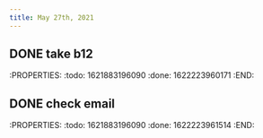 ```yaml
---
title: May 27th, 2021
---
```


## DONE take b12
:PROPERTIES:
:todo: 1621883196090
:done: 1622223960171
:END:
## DONE check email
:PROPERTIES:
:todo: 1621883196090
:done: 1622223961514
:END:
